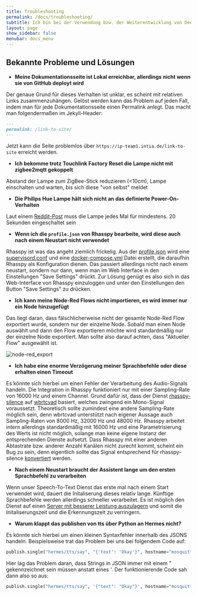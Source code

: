 ```yaml
---
title: Troubleshooting
permalink: /docs/troubleshooting/
subtitle: Ich bin bei der Verwendung bzw. der Weiterentwicklung von Deep Thought auf ein Problem gestoßen - wie behebe ich das?
layout: page
show_sidebar: false
menubar: docs_menu
---
```


## Bekannte Probleme und Lösungen

* **Meine Dokumentationsseite ist Lokal erreichbar, allerdings nicht wenn sie von GitHub deployt wird**

Der genaue Grund für dieses Verhalten ist unklar, es scheint mit relativen Links zusammenzuhängen. Gelöst werden kann das Problem auf jeden Fall, indem man für jede Dokumentationsseite einen Permalink anlegt. Das macht man folgendermaßen im Jekyll-Header:
```markdown
---
permalink: /link-to-site/
---
```
Jetzt kann die Seite problemlos über `https://ip-team1.intia.de/link-to-site` erreicht werden.

* **Ich bekomme trotz Touchlink Factory Reset die Lampe nicht mit zigbee2mqtt gekoppelt**

Abstand der Lampe zum ZigBee-Stick reduzieren (<10cm), Lampe einschalten und warten, bis sich diese "von selbst" meldet

* **Die Philips Hue Lampe hält sich nicht an das definierte Power-On-Verhalten**  

Laut einem [Reddit-Post](https://www.reddit.com/r/Hue/comments/aa3am0/so_the_power_on_behavior_is_not_working_like_i/) muss die Lampe jedes Mal für mindestens. 20 Sekunden eingeschaltet sein

* **Wenn ich die `profile.json` von Rhasspy bearbeite, wird diese auch nach einem Neustart nicht verwendet**
  
Rhasspy ist was das angeht ziemlich frickelig. Aus der [profile.json](https://github.com/th-koeln-intia/ip-sprachassistent-team1/blob/master/docker/rhasspy/profiles/de/profile.json) wird eine [supervisord.conf](https://github.com/th-koeln-intia/ip-sprachassistent-team1/blob/master/docker/rhasspy/profiles/de/supervisord.conf) und eine [docker-compose.yml](https://github.com/th-koeln-intia/ip-sprachassistent-team1/blob/master/docker/rhasspy/profiles/de/docker-compose.yml) Datei erstellt, die daraufhin Rhasspy als Konfiguration dienen. Das passiert allerdings nicht nach einem neustart, sondern nur dann, wenn man im Web Interface in den Einstellungen "Save Settings" drückt.
Zur Lösung genügt es also sich in das Web-Interface von Rhasspy einzuloggen und unter den Einstellungen den Button "Save Settings" zu drücken.

* **Ich kann meine Node-Red Flows nicht importieren, es wird immer nur ein Node hinzugefügt**

Das liegt daran, dass fälschlicherweise nicht der gesamte Node-Red Flow exportiert wurde, sondern nur der einzelne Node. Sobald man einen Node auswählt und dann den Flow exportieren möchte wird standardmäßig nur der einzelne Node exportiert. Man sollte also darauf achten, dass "Aktueller Flow" ausgewählt ist.

![node-red_export](/assets/node-red_export.png)

* **Ich habe eine enorme Verzögerung meiner Sprachbefehle oder diese erhalten einen Timeout**

Es könnte sich hierbei um einen Fehler der Verarbeitung des Audio-Signals handeln.
Die Integration in Rhasspy funktioniert nur mit einer Sampling-Rate von 16000 Hz und einem Channel. Grund dafür ist, dass der Dienst [rhasspy-silence](#rhasspy-silence) auf [wbrtcvad](https://github.com/wiseman/py-webrtcvad) basiert, welches zwingend ein Mono-Signal voraussetzt. Theoretisch sollte zumindest eine andere Sampling-Rate möglich sein, denn wbrtcvad unterstützt nach eigener Aussage auch Sampling-Raten von 8000 Hz, 32000 Hz und 48000 Hz. Rhasspy arbeitet intern allerdings standardmäßig mit 16000 Hz und eine Parametrisierung des Werts ist nicht möglich, solange man keine eigene Instanz der entsprechenden Dienste aufsetzt.
Dass Rhasspy mit einer anderen Abtastrate bzw. anderer Anzahl Kanälen nicht zurecht kommt, scheint ein Bug zu sein, denn eigentlich sollte das Signal entsprechend für rhasspy-silence [konvertiert](https://github.com/rhasspy/rhasspy-microphone-cli-hermes/blob/master/rhasspymicrophone_cli_hermes/__init__.py#L173) werden.

* **Nach einem Neustart braucht der Assistent lange um den ersten Sprachbefehl zu verarbeiten**

Wenn unser Speech-To-Text Dienst das erste mal nach einem Start verwendet wird, dauert die Initaliserung dieses relativ lange. Künftige Sprachbefehle werden allerdings schneller verarbeitet. Es ist möglich den Dienst auf einen [Server mit besserer Leistung auszulagern](https://rhasspy.readthedocs.io/en/latest/speech-to-text/#remote-http-server) und somit die Initaliserungszeit und die Erkennungszeit zu verringern.

* **Warum klappt das publishen von tts über Python an Hermes nicht?**

Es könnte sich hierbei um einen kleinen Syntaxfehler innerhalb des JSONS handeln. Beispielsweise trat das Problem bei uns bei folgendem Code auf:

```python
publish.single("hermes/tts/say", "{'text': 'Okay'}", hostname="mosquitto") 
```

Hier lag das Problem daran, dass Strings in JSON immer mit einem " gekennzeichnet sein müssen anstatt eines '.
Der funktionierende Code sah dann also so aus:

```python
publish.single("hermes/tts/say", '{"text": "Okay"}', hostname="mosquitto")
```